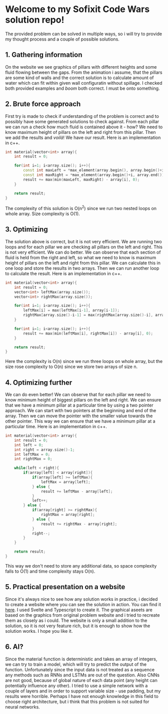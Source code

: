 # Welcome to my Sofixit Code Wars solution repo!

The provided problem can be solved in multiple ways, so i will try to provide my thought process and a couple of possible solutions.

## 1. Gathering information
On the website we see graphics of pillars with different heights and some fluid flowing between the gaps. From the animation i assume, that the pillars are some kind of walls and the correct solution is to calculate amount of water which can fit within given wall configuratin without spillage. 
I checked both provided examples and *boom* both correct. I must be onto something.

## 2. Brute force approach
First try is made to check if understanding of the problem is correct and to possibly have some generated solutions to check against.
From each pillar we can run a check how much fluid is contained above it - how? We need to know maximum height of pillars on the left and right from this pillar. Then we add the results and *voilà*! We have our result. Here is an implementation in c++.

```cpp
int material(vector<int> array){
    int result = 0;

    for(int i=1; i<array.size(); i++){
        const int maxLeft = *max_element(array.begin(), array.begin()+i);
        const int maxRight = *max_element(array.begin()+i, array.end());
        result += max(min(maxLeft, maxRight) - array[i], 0);
    }

    return result;
}
```
The complexity of this solution is O(n<sup>2</sup>) since we run two nested loops on whole array. Size complexity is O(1).

## 3. Optimizing
The solution above is correct, but it is not very efficient. We are running two loops and for each pillar we are checking all pillars on the left and right. This is not very efficient. We can do better.
We can observe that each section of fluid is held from the right and left, so what we need to know is maximum height of pillars on the left and right from this pillar. We can calculate this in one loop and store the results in two arrays. Then we can run another loop to calculate the result. Here is an implementation in c++.

```cpp
int material(vector<int> array){
    int result = 0;
    vector<int> leftMax(array.size());
    vector<int> rightMax(array.size());

    for(int i=1; i<array.size(); i++){
        leftMax[i] = max(leftMax[i-1], array[i-1]);
        rightMax[array.size()-i-1] = max(rightMax[array.size()-i], array[array.size()-i]);
    }

    for(int i=1; i<array.size(); i++){
        result += max(min(leftMax[i], rightMax[i]) - array[i], 0);
    }

    return result;
}
```

Here the complexity is O(n) since we run three loops on whole array, but the size rose complexity to O(n) since we store two arrays of size n.

## 4. Optimizing further
We can do even better! We can observe that for each pillar we need to know minimum height of biggest pillars on the left and right. We can ensure that we have a minimum pillar at a particular time by using a two pointer approach. We can start with two pointers at the beginning and end of the array. Then we can move the pointer with the smaller value towards the other pointer. This way we can ensure that we have a minimum pillar at a particular time. Here is an implementation in c++.

```cpp
int material(vector<int> array){
    int result = 0;
    int left = 0;
    int right = array.size()-1;
    int leftMax = 0;
    int rightMax = 0;

    while(left < right){
        if(array[left] < array[right]){
            if(array[left] >= leftMax){
                leftMax = array[left];
            } else {
                result += leftMax - array[left];
            }
            left++;
        } else {
            if(array[right] >= rightMax){
                rightMax = array[right];
            } else {
                result += rightMax - array[right];
            }
            right--;
        }
    }

    return result;
}
```
This way we don't need to store any additional data, so space complexity falls to O(1) and time complexity stays O(n).

## 5. Practical presentation on a website
Since it's always nice to see how any solution works in practice, i decided to create a website where you can see the solution in action. You can find it [here](https://miosp.github.io/miosp_sofixit_codewars/). I used Svelte and Typescript to create it. The graphical aseets are based on the graphics from original problem website and i tried to recreate them as closely as i could. The website is only a small addition to the solution, so it is not very feature rich, but it is enough to show how the solution works. I hope you like it.

## 6. AI?
Since the material function is deterministic and takes an array of integers, we can try to train a model, which will try to predict the output of the function. Unfortunately since the input data is not treated as a sequence any methods such as RNNs and LSTMs are out of the question. Also CNNs are not good, because of global nature of each data point (any height can potentially influence any other). I tried to use a simple network with a couple of layers and in order to support variable size - use padding, but my results were horrible. Perhaps I have not enough knowledge in this field to choose right architecture, but i think that this problem is not suited for neural networks.